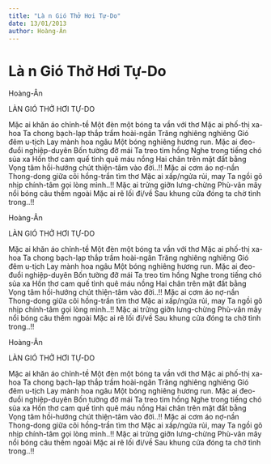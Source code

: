 ```yaml
---
title: "Là n Gió Thở Hơi Tự-Do"
date: 13/01/2013
author: Hoàng-Ân
---
```


# Là n Gió Thở Hơi Tự-Do

Hoàng-Ân

LÀN GIÓ THỞ HƠI TỰ-DO


Mặc ai khăn áo chỉnh-tề
Một đèn một bóng ta vần với thơ
Mặc ai phố-thị xa-hoa
Ta chong bạch-lạp thắp trầm hoài-ngân
Trăng nghiêng nghiêng
Gió đêm u-tịch
Lay mành hoa ngâu
Một bóng nghiêng hương run.
Mặc ai đeo-đuổi nghiệp-duyên
Bốn tường đỡ mái
Ta treo tim hồng
Nghe trong tiếng chó sủa xa
Hồn thơ cam quế tình quê máu nồng
Hai chân trên mặt đất bằng
Vọng tâm hồi-hướng chút thiện-tâm vào đời..!!
Mặc ai cơm áo nợ-nần
Thong-dong giữa cõi hồng-trần tìm thơ
Mặc ai xấp/ngửa rủi, may
Ta ngồi gõ nhịp chính-tâm gọi lòng mình..!!
Mặc ai trửng giỡn lưng-chừng
Phù-vân mây nổi bóng câu thềm ngoài
Mặc ai rẽ lối đi/về
Sau khung cửa đóng ta chờ tình trong..!!

Hoàng-Ân

LÀN GIÓ THỞ HƠI TỰ-DO


Mặc ai khăn áo chỉnh-tề
Một đèn một bóng ta vần với thơ
Mặc ai phố-thị xa-hoa
Ta chong bạch-lạp thắp trầm hoài-ngân
Trăng nghiêng nghiêng
Gió đêm u-tịch
Lay mành hoa ngâu
Một bóng nghiêng hương run.
Mặc ai đeo-đuổi nghiệp-duyên
Bốn tường đỡ mái
Ta treo tim hồng
Nghe trong tiếng chó sủa xa
Hồn thơ cam quế tình quê máu nồng
Hai chân trên mặt đất bằng
Vọng tâm hồi-hướng chút thiện-tâm vào đời..!!
Mặc ai cơm áo nợ-nần
Thong-dong giữa cõi hồng-trần tìm thơ
Mặc ai xấp/ngửa rủi, may
Ta ngồi gõ nhịp chính-tâm gọi lòng mình..!!
Mặc ai trửng giỡn lưng-chừng
Phù-vân mây nổi bóng câu thềm ngoài
Mặc ai rẽ lối đi/về
Sau khung cửa đóng ta chờ tình trong..!!

Hoàng-Ân

LÀN GIÓ THỞ HƠI TỰ-DO


Mặc ai khăn áo chỉnh-tề
Một đèn một bóng ta vần với thơ
Mặc ai phố-thị xa-hoa
Ta chong bạch-lạp thắp trầm hoài-ngân
Trăng nghiêng nghiêng
Gió đêm u-tịch
Lay mành hoa ngâu
Một bóng nghiêng hương run.
Mặc ai đeo-đuổi nghiệp-duyên
Bốn tường đỡ mái
Ta treo tim hồng
Nghe trong tiếng chó sủa xa
Hồn thơ cam quế tình quê máu nồng
Hai chân trên mặt đất bằng
Vọng tâm hồi-hướng chút thiện-tâm vào đời..!!
Mặc ai cơm áo nợ-nần
Thong-dong giữa cõi hồng-trần tìm thơ
Mặc ai xấp/ngửa rủi, may
Ta ngồi gõ nhịp chính-tâm gọi lòng mình..!!
Mặc ai trửng giỡn lưng-chừng
Phù-vân mây nổi bóng câu thềm ngoài
Mặc ai rẽ lối đi/về
Sau khung cửa đóng ta chờ tình trong..!!

